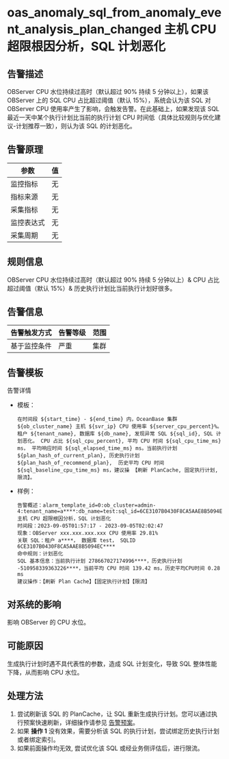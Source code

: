 # oas_anomaly_sql_from_anomaly_event_analysis_plan_changed 主机 CPU 超限根因分析，SQL 计划恶化

## 告警描述

OBServer CPU 水位持续过高时（默认超过 90% 持续 5 分钟以上），如果该 OBServer 上的 SQL CPU 占比超过阈值（默认 15%），系统会认为该 SQL 对 OBServer CPU 使用率产生了影响，会触发告警。在此基础上，如果发现该 SQL 最近一天中某个执行计划比当前的执行计划 CPU 时间低（具体比较规则与优化建议-计划推荐一致），则认为该 SQL 的计划恶化。

## 告警原理

| 参数 | 值 |
| --- | --- |
| 监控指标 | 无 |
| 指标来源 | 无 |
| 采集指标 | 无 |
| 监控表达式 | 无 |
| 采集周期 | 无 |

## 规则信息

OBServer CPU 水位持续过高时（默认超过 90% 持续 5 分钟以上）& CPU 占比超过阈值（默认 15%）& 历史执行计划比当前执行计划好很多。

## 告警信息

| 告警触发方式 | 告警等级 | 范围 |
| --- | --- | --- |
| 基于监控条件 | 严重 | 集群 |

## 告警模板

告警详情

* 模板：

  ```text
  在时间段 ${start_time} - ${end_time} 内，OceanBase 集群 ${ob_cluster_name} 主机 ${svr_ip} CPU 使用率 ${server_cpu_percent}%。租户 ${tenant_name}, 数据库 ${db_name}, 发现异常 SQL ${sql_id}, SQL 计划恶化。 CPU 占比 ${sql_cpu_percent}, 平均 CPU 时间 ${sql_cpu_time_ms} ms， 平均响应时间 ${sql_elapsed_time_ms} ms。当前执行计划 ${plan_hash_of_current_plan}, 历史执行计划 ${plan_hash_of_recommend_plan},  历史平均 CPU 时间 ${sql_baseline_cpu_time_ms} ms，建议操 【刷新 PlanCache, 固定执行计划, 限流】。
  ```

* 样例：

  ```text
  告警概述：alarm_template_id=0:ob_cluster=admin-4:tenant_name=a****:db_name=test:sql_id=6CE3107B0430F8CA5AAE8B5094EC****:recommend_operations=FLUSHING_PLAN_CACHE,PLAN_BINDING,RATE_LIMIT 主机 CPU 超限根因分析，SQL 计划恶化
  时间段：2023-09-05T01:57:17 - 2023-09-05T02:02:47
  现象：OBServer xxx.xxx.xxx.xxx CPU 使用率 29.81%
  关联 SQL：租户 a****， 数据库 test， SQLID 6CE3107B0430F8CA5AAE8B5094EC****
  命中规则：计划恶化
  SQL 基本信息：当前执行计划 278667027174996****，历史执行计划 -510958339363226****，当前平均 CPU 时间 139.42 ms，历史平均CPU时间 0.28 ms
  建议操作：【刷新 Plan Cache】【固定执行计划】【限流】
  ```

## 对系统的影响

影响 OBServer 的 CPU 水位。

## 可能原因

生成执行计划时遇不具代表性的参数，造成 SQL 计划变化，导致 SQL 整体性能下降，从而影响 CPU 水位。

## 处理方法

1. 尝试刷新该 SQL 的 PlanCache，让 SQL 重新生成执行计划。您可以通过执行预案快速刷新，详细操作请参见 [告警预案](../500.appendix/400.execute-the-plan.md)。
2. 如果 **操作 1** 没有效果，需要分析该 SQL 的执行计划，尝试绑定历史执行计划或者绑定索引。
3. 如果前面操作均无效, 尝试优化该 SQL 或经业务侧评估后，进行限流。
